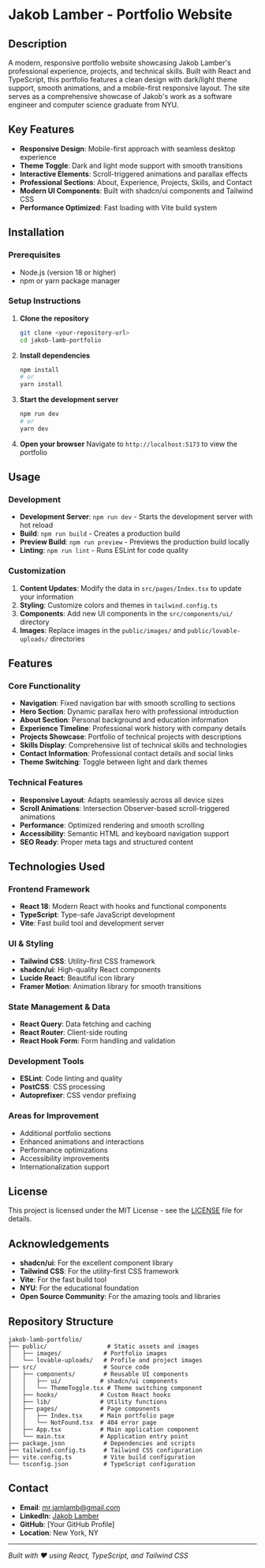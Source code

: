 # Jakob Lamber - Portfolio Website

## Description

A modern, responsive portfolio website showcasing Jakob Lamber's professional experience, projects, and technical skills. Built with React and TypeScript, this portfolio features a clean design with dark/light theme support, smooth animations, and a mobile-first responsive layout. The site serves as a comprehensive showcase of Jakob's work as a software engineer and computer science graduate from NYU.

## Key Features

- **Responsive Design**: Mobile-first approach with seamless desktop experience
- **Theme Toggle**: Dark and light mode support with smooth transitions
- **Interactive Elements**: Scroll-triggered animations and parallax effects
- **Professional Sections**: About, Experience, Projects, Skills, and Contact
- **Modern UI Components**: Built with shadcn/ui components and Tailwind CSS
- **Performance Optimized**: Fast loading with Vite build system

## Installation

### Prerequisites

- Node.js (version 18 or higher)
- npm or yarn package manager

### Setup Instructions

1. **Clone the repository**

   ```bash
   git clone <your-repository-url>
   cd jakob-lamb-portfolio
   ```

2. **Install dependencies**

   ```bash
   npm install
   # or
   yarn install
   ```

3. **Start the development server**

   ```bash
   npm run dev
   # or
   yarn dev
   ```

4. **Open your browser**
   Navigate to `http://localhost:5173` to view the portfolio

## Usage

### Development

- **Development Server**: `npm run dev` - Starts the development server with hot reload
- **Build**: `npm run build` - Creates a production build
- **Preview Build**: `npm run preview` - Previews the production build locally
- **Linting**: `npm run lint` - Runs ESLint for code quality

### Customization

1. **Content Updates**: Modify the data in `src/pages/Index.tsx` to update your information
2. **Styling**: Customize colors and themes in `tailwind.config.ts`
3. **Components**: Add new UI components in the `src/components/ui/` directory
4. **Images**: Replace images in the `public/images/` and `public/lovable-uploads/` directories

## Features

### Core Functionality

- **Navigation**: Fixed navigation bar with smooth scrolling to sections
- **Hero Section**: Dynamic parallax hero with professional introduction
- **About Section**: Personal background and education information
- **Experience Timeline**: Professional work history with company details
- **Projects Showcase**: Portfolio of technical projects with descriptions
- **Skills Display**: Comprehensive list of technical skills and technologies
- **Contact Information**: Professional contact details and social links
- **Theme Switching**: Toggle between light and dark themes

### Technical Features

- **Responsive Layout**: Adapts seamlessly across all device sizes
- **Scroll Animations**: Intersection Observer-based scroll-triggered animations
- **Performance**: Optimized rendering and smooth scrolling
- **Accessibility**: Semantic HTML and keyboard navigation support
- **SEO Ready**: Proper meta tags and structured content

## Technologies Used

### Frontend Framework

- **React 18**: Modern React with hooks and functional components
- **TypeScript**: Type-safe JavaScript development
- **Vite**: Fast build tool and development server

### UI & Styling

- **Tailwind CSS**: Utility-first CSS framework
- **shadcn/ui**: High-quality React components
- **Lucide React**: Beautiful icon library
- **Framer Motion**: Animation library for smooth transitions

### State Management & Data

- **React Query**: Data fetching and caching
- **React Router**: Client-side routing
- **React Hook Form**: Form handling and validation

### Development Tools

- **ESLint**: Code linting and quality
- **PostCSS**: CSS processing
- **Autoprefixer**: CSS vendor prefixing

### Areas for Improvement

- Additional portfolio sections
- Enhanced animations and interactions
- Performance optimizations
- Accessibility improvements
- Internationalization support

## License

This project is licensed under the MIT License - see the [LICENSE](LICENSE) file for details.

## Acknowledgements

- **shadcn/ui**: For the excellent component library
- **Tailwind CSS**: For the utility-first CSS framework
- **Vite**: For the fast build tool
- **NYU**: For the educational foundation
- **Open Source Community**: For the amazing tools and libraries

## Repository Structure

```
jakob-lamb-portfolio/
├── public/                 # Static assets and images
│   ├── images/            # Portfolio images
│   └── lovable-uploads/   # Profile and project images
├── src/                   # Source code
│   ├── components/        # Reusable UI components
│   │   ├── ui/           # shadcn/ui components
│   │   └── ThemeToggle.tsx # Theme switching component
│   ├── hooks/            # Custom React hooks
│   ├── lib/              # Utility functions
│   ├── pages/            # Page components
│   │   ├── Index.tsx     # Main portfolio page
│   │   └── NotFound.tsx  # 404 error page
│   ├── App.tsx           # Main application component
│   └── main.tsx          # Application entry point
├── package.json           # Dependencies and scripts
├── tailwind.config.ts     # Tailwind CSS configuration
├── vite.config.ts         # Vite build configuration
└── tsconfig.json          # TypeScript configuration
```

## Contact

- **Email**: mr.jamlamb@gmail.com
- **LinkedIn**: [Jakob Lamber](https://linkedin.com/in/jakob-lamber)
- **GitHub**: [Your GitHub Profile]
- **Location**: New York, NY

---

_Built with ❤️ using React, TypeScript, and Tailwind CSS_
